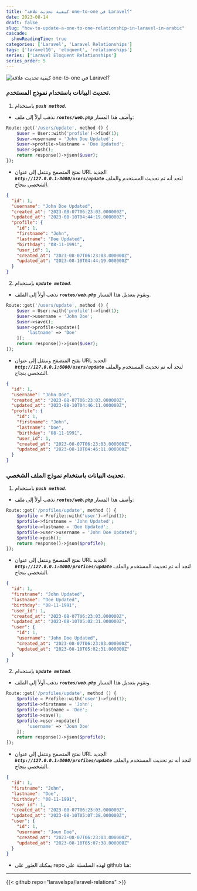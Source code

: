 ```yaml
---
title: "كيفية تحديث علاقة one-to-one في Laravel؟"
date: 2023-08-14
draft: false
slug: "how-to-update-a-one-to-one-relationship-in-laravel-in-arabic"
cascade:
  showReadingTime: true
categories: ['Laravel', 'Laravel Relationships']
tags: ['laravel10', 'eloquent', 'relationships']
series: ['Laravel Eloquent Relationships']
series_order: 5
---
```

![كيفية تحديث علاقة one-to-one في Laravel؟](/img/laravel-eloquent-one-to-one-relationship-ultimate-guide-2023/ar/how-to-update-one-to-one-relationship-in-laravel.png "كيفية تحديث علاقة one-to-one في Laravel؟")
### تحديث البيانات باستخدام نموذج المستخدم.

1. باستخدام ***`push method`***.
* نذهب أولاً إلى ملف ***`routes/web.php`*** وأضف هذا المسار:
```PHP
Route::get('/users/update', method () {
    $user = User::with('profile')->find(1);
    $user->username = 'John Doe Updated';
    $user->profile->lastname = 'Doe Updated';
    $user->push();
    return response()->json($user);
});
```

* نفتح المتصفح وننتقل إلى عنوان URL الجديد ***`http://127.0.0.1:8000/users/update`*** لنجد أنه تم تحديث المستخدم والملف الشخصي بنجاح.
```json
{
  "id": 1,
  "username": "John Doe Updated",
  "created_at": "2023-08-07T06:23:03.000000Z",
  "updated_at": "2023-08-10T04:44:19.000000Z",
  "profile": {
    "id": 1,
    "firstname": "John",
    "lastname": "Doe Updated",
    "birthday": "08-11-1991",
    "user_id": 1,
    "created_at": "2023-08-07T06:23:03.000000Z",
    "updated_at": "2023-08-10T04:44:19.000000Z"
  }
}
```

2. بإستخدام ***`update method`***.
* نذهب أولاً إلى الملف ***`routes/web.php`*** ونقوم بتعديل هذا المسار.
```PHP
Route::get('/users/update', method () {
    $user = User::with('profile')->find(1);
    $user->username = 'John Doe';
    $user->save();
    $user->profile->update([
        'lastname' => 'Doe'
    ]);
    return response()->json($user);
]);
```

* نفتح المتصفح وننتقل إلى عنوان URL الجديد ***`http://127.0.0.1:8000/users/update`*** لنجد أنه تم تحديث المستخدم والملف الشخصي بنجاح.
```json
{
  "id": 1,
  "username": "John Doe",
  "created_at": "2023-08-07T06:23:03.000000Z",
  "updated_at": "2023-08-10T04:46:11.000000Z",
  "profile": {
    "id": 1,
    "firstname": "John",
    "lastname": "Doe",
    "birthday": "08-11-1991",
    "user_id": 1,
    "created_at": "2023-08-07T06:23:03.000000Z",
    "updated_at": "2023-08-10T04:46:11.000000Z"
  }
}
```

### تحديث البيانات باستخدام نموذج الملف الشخصي.
1. باستخدام ***`push method`***.
* نذهب أولاً إلى ملف ***`routes/web.php`*** وأضف هذا المسار:
```PHP
Route::get('/profiles/update', method () {
    $profile = Profile::with('user')->find(1);
    $profile->firstname = 'John Updated';
    $profile->lastname = 'Doe Updated';
    $profile->user->username = 'John Doe Updated';
    $profile->push();
    return response()->json($profile);
});
```

* نفتح المتصفح وننتقل إلى عنوان URL الجديد ***`http://127.0.0.1:8000/profiles/update`*** لنجد أنه تم تحديث المستخدم والملف الشخصي بنجاح.
```json
{
  "id": 1,
  "firstname": "John Updated",
  "lastname": "Doe Updated",
  "birthday": "08-11-1991",
  "user_id": 1,
  "created_at": "2023-08-07T06:23:03.000000Z",
  "updated_at": "2023-08-10T05:02:31.000000Z",
  "user": {
    "id": 1,
    "username": "John Doe Updated",
    "created_at": "2023-08-07T06:23:03.000000Z",
    "updated_at": "2023-08-10T05:02:31.000000Z"
  }
}
```

2. بإستخدام ***`update method`***.
* نذهب أولاً إلى الملف ***`routes/web.php`*** ونقوم بتعديل هذا المسار.
```PHP
Route::get('/profiles/update', method () {
    $profile = Profile::with('user')->find(1);
    $profile->firstname = 'John';
    $profile->lastname = 'Doe';
    $profile->save();
    $profile->user->update([
        'username' => 'Joun Doe'
    ]);
    return response()->json($profile);
]);
```

* نفتح المتصفح وننتقل إلى عنوان URL الجديد ***`http://127.0.0.1:8000/profiles/update`*** لنجد أنه تم تحديث المستخدم والملف الشخصي بنجاح.
```json
{
  "id": 1,
  "firstname": "John",
  "lastname": "Doe",
  "birthday": "08-11-1991",
  "user_id": 1,
  "created_at": "2023-08-07T06:23:03.000000Z",
  "updated_at": "2023-08-10T05:07:38.000000Z",
  "user": {
    "id": 1,
    "username": "Joun Doe",
    "created_at": "2023-08-07T06:23:03.000000Z",
    "updated_at": "2023-08-10T05:07:38.000000Z"
  }
}
```

- يمكنك العثور على repo لهذه السلسلة على github هنا:
---
{{< github repo="laravelspa/laravel-relations" >}}
